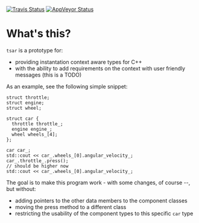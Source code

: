 [![Travis Status](https://travis-ci.org/dutow/tsar.svg?branch=master)](https://travis-ci.org/dutow/tsar)
[![AppVeyor Status](https://ci.appveyor.com/api/projects/status/github/dutow/tsar)](https://ci.appveyor.com/api/projects/status/github/dutow/tsar)

What's this?
===

`tsar` is a prototype for:

 * providing instantation context aware types for C++
 * with the ability to add requirements on the context with user friendly messages (this is a TODO)

As an example, see the following simple snippet:

```
struct throttle;
struct engine;
struct wheel;

struct car {
  throttle throttle_;
  engine engine_;
  wheel wheels_[4];
};

car car_;
std::cout << car_.wheels_[0].angular_velocity_;
car_.throttle_.press();
// should be higher now
std::cout << car_.wheels_[0].angular_velocity_;
```

The goal is to make this program work - with some changes, of course --, but without:

 * adding pointers to the other data members to the component classes
 * moving the press method to a different class
 * restricting the usability of the component types to this specific `car` type


